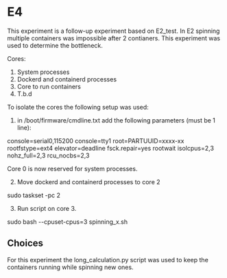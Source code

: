 # E4

This experiment is a follow-up experiment based on E2_test. In E2 spinning multiple containers was impossible after 2 contianers. This experiment was used to determine the bottleneck.

Cores:
1. System processes
2. Dockerd and containerd processes
3. Core to run containers
4. T.b.d

To isolate the cores the following setup was used:

1. in /boot/firmware/cmdline.txt add the following parameters (must be 1 line):

console=serial0,115200 console=tty1 root=PARTUUID=xxxx-xx rootfstype=ext4 elevator=deadline fsck.repair=yes rootwait isolcpus=2,3 nohz_full=2,3 rcu_nocbs=2,3

Core 0 is now reserved for system processes.

2. Move dockerd and containerd processes to core 2

sudo taskset -pc 2 <PID>

3. Run script on core 3.

sudo bash --cpuset-cpus=3 spinning_x.sh


## Choices

For this experiment the long_calculation.py script was used to keep the containers running while spinning new ones. 



